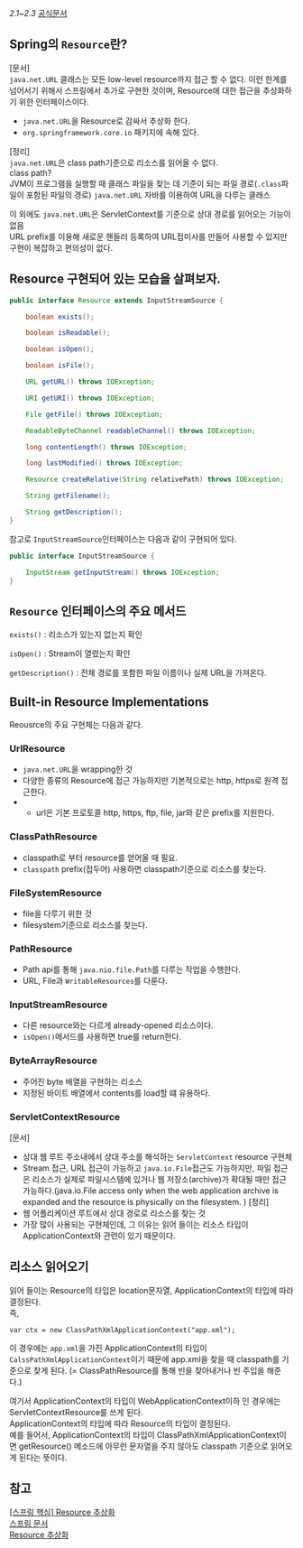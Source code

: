 _2.1~2.3_
[공식문서](https://docs.spring.io/spring-framework/docs/current/reference/html/core.html#resources)

## Spring의 `Resource`란?

[문서]  
`java.net.URL` 클래스는 모든 low-level resource까지 접근 할 수 없다. 이런 한계를 넘어서기 위해서 스프링에서 추가로 구현한 것이며, Resource에 대한 접근을 추상화하기 위한 인터페이스이다.

- `java.net.URL`을 Resource로 감싸서 추상화 한다.
- `org.springframework.core.io` 패키지에 속해 있다.

[정리]  
`java.net.URL`은 class path기준으로 리소스를 읽어올 수 없다.  
class path?  
 JVM이 프로그램을 실행할 때 클래스 파일을 찾는 데 기준이 되는 파일 경로(`.class`파일이 포함된 파일의 경로)
`java.net.URL` 자바를 이용하여 URL을 다루는 클래스

이 외에도
`java.net.URL`은 ServletContext를 기준으로 상대 경로를 읽어오는 기능이 없음  
 URL prefix를 이용해 새로운 핸들러 등록하여 URL접미사를 만들어 사용할 수 있지만 구현이 복잡하고 편의성이 없다.

## Resource 구현되어 있는 모습을 살펴보자.

```java
public interface Resource extends InputStreamSource {

    boolean exists();

    boolean isReadable();

    boolean isOpen();

    boolean isFile();

    URL getURL() throws IOException;

    URI getURI() throws IOException;

    File getFile() throws IOException;

    ReadableByteChannel readableChannel() throws IOException;

    long contentLength() throws IOException;

    long lastModified() throws IOException;

    Resource createRelative(String relativePath) throws IOException;

    String getFilename();

    String getDescription();
}
```

참고로 `InputStreamSource`인터페이스는 다음과 같이 구현되어 있다.

```java
public interface InputStreamSource {

    InputStream getInputStream() throws IOException;
}
```

## `Resource` 인터페이스의 주요 메서드

`exists()` : 리소스가 있는지 없는지 확인

`isOpen()` : Stream이 열렸는지 확인

`getDescription()` : 전체 경로를 포함한 파일 이름이나 실제 URL을 가져온다.

## Built-in Resource Implementations

Reousrce의 주요 구현체는 다음과 같다.

### UrlResource

- `java.net.URL`을 wrapping한 것
- 다양한 종류의 Resource에 접근 가능하지만 기본적으로는 http, https로 원격 접근한다.
- - url은 기본 프로토콜 http, https, ftp, file, jar와 같은 prefix를 지원한다.

### ClassPathResource

- classpath로 부터 resource를 얻어올 때 필요.
- `classpath` prefix(접두어) 사용하면 classpath기준으로 리소스를 찾는다.

### FileSystemResource

- file을 다루기 위한 것
- filesystem기준으로 리소스를 찾는다.

### PathResource

- Path api를 통해 `java.nio.file.Path`를 다루는 작업을 수행한다.
- URL, File과 `WritableResources`를 다룬다.

### InputStreamResource

- 다른 resource와는 다르게 already-opened 리소스이다.
- `isOpen()`메서드를 사용하면 true를 return한다.

### ByteArrayResource

- 주어진 byte 배열을 구현하는 리소스
- 지정된 바이트 배열에서 contents를 load할 떄 유용하다.

### ServletContextResource

[문서]

- 상대 웹 루트 주소내에서 상대 주소를 해석하는 `ServletContext` resource 구현체
- Stream 접근, URL 접근이 가능하고 `java.io.File`접근도 가능하지만, 파일 접근은 리소스가 실제로 파일시스템에 있거나 웹 저장소(archive)가 확대될 때만 접근 가능하다.(java.io.File access only when the web application archive is expanded and the resource is physically on the filesystem. )
  [정리]
- 웹 어플리케이션 루트에서 상대 경로로 리소스를 찾는 것
- 가장 많이 사용되는 구현체인데, 그 이유는 읽어 들이는 리소스 타입이 ApplicationContext와 관련이 있기 때문이다.

## 리소스 읽어오기

읽어 들이는 Resource의 타입은 location문자열, ApplicationContext의 타입에 따라 결정된다.  
즉,

```
var ctx = new ClassPathXmlApplicationContext("app.xml");
```

이 경우에는 `app.xml`을 가진 ApplicationContext의 타입이 `CalssPathXmlApplicationContext`이기 때문에 app.xml을 찾을 때 classpath를 기준으로 찾게 된다. (= ClassPathResource를 통해 빈을 찾아내거나 빈 주입을 해준다.)

여기서 ApplicationContext의 타입이 WebApplicationContext이하 인 경우에는 ServletContextResource를 쓰게 된다.  
ApplicationContext의 타입에 따라 Resource의 타입이 결정된다.  
예를 들어서, ApplicationContext의 타입이 ClassPathXmlApplicationContext이면 getResource() 메소드에 아무런 문자열을 주지 않아도 classpath 기준으로 읽어오게 된다는 뜻이다.

## 참고

[[스프링 핵심] Resource 추상화](https://it-mesung.tistory.com/50)  
[스프링 문서](https://docs.spring.io/spring-framework/docs/current/reference/html/core.html#resources)  
[Resource 추상화](https://yadon079.github.io/2021/spring/resource-abstraction)
